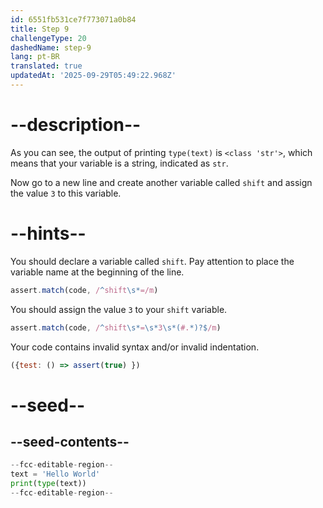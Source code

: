 ```yaml
---
id: 6551fb531ce7f773071a0b84
title: Step 9
challengeType: 20
dashedName: step-9
lang: pt-BR
translated: true
updatedAt: '2025-09-29T05:49:22.968Z'
---
```


# --description--

As you can see, the output of printing `type(text)` is `<class 'str'>`, which means that your variable is a string, indicated as `str`.

Now go to a new line and create another variable called `shift` and assign the value `3` to this variable.

# --hints--

You should declare a variable called `shift`. Pay attention to place the variable name at the beginning of the line.

```js
assert.match(code, /^shift\s*=/m)
```

You should assign the value `3` to your `shift` variable.

```js
assert.match(code, /^shift\s*=\s*3\s*(#.*)?$/m)
```

Your code contains invalid syntax and/or invalid indentation.

```js
({test: () => assert(true) })
```

# --seed--

## --seed-contents--

```py
--fcc-editable-region--
text = 'Hello World'
print(type(text))
--fcc-editable-region--
```
